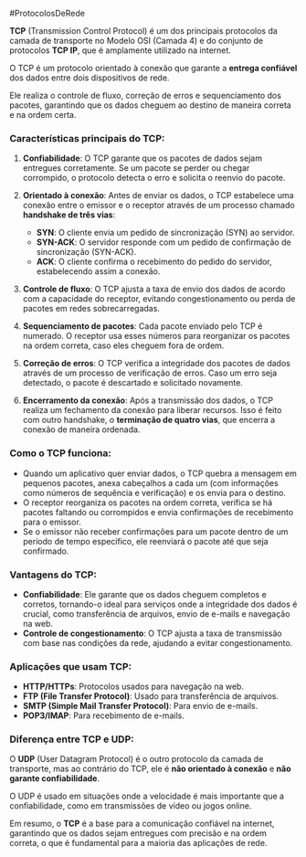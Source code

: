 #ProtocolosDeRede 

**TCP** (Transmission Control Protocol) é um dos principais protocolos da camada de transporte no Modelo OSI (Camada 4) e do conjunto de protocolos **TCP IP**, que é amplamente utilizado na internet.

O TCP é um protocolo orientado à conexão que garante a **entrega confiável** dos dados entre dois dispositivos de rede. 

Ele realiza o controle de fluxo, correção de erros e sequenciamento dos pacotes, garantindo que os dados cheguem ao destino de maneira correta e na ordem certa.

### Características principais do TCP:

1. **Confiabilidade**: O TCP garante que os pacotes de dados sejam entregues corretamente. Se um pacote se perder ou chegar corrompido, o protocolo detecta o erro e solicita o reenvio do pacote.
    
2. **Orientado à conexão**: Antes de enviar os dados, o TCP estabelece uma conexão entre o emissor e o receptor através de um processo chamado **handshake de três vias**:
    
    - **SYN**: O cliente envia um pedido de sincronização (SYN) ao servidor.
    - **SYN-ACK**: O servidor responde com um pedido de confirmação de sincronização (SYN-ACK).
    - **ACK**: O cliente confirma o recebimento do pedido do servidor, estabelecendo assim a conexão.
3. **Controle de fluxo**: O TCP ajusta a taxa de envio dos dados de acordo com a capacidade do receptor, evitando congestionamento ou perda de pacotes em redes sobrecarregadas.
    
4. **Sequenciamento de pacotes**: Cada pacote enviado pelo TCP é numerado. O receptor usa esses números para reorganizar os pacotes na ordem correta, caso eles cheguem fora de ordem.
    
5. **Correção de erros**: O TCP verifica a integridade dos pacotes de dados através de um processo de verificação de erros. Caso um erro seja detectado, o pacote é descartado e solicitado novamente.
    
6. **Encerramento da conexão**: Após a transmissão dos dados, o TCP realiza um fechamento da conexão para liberar recursos. Isso é feito com outro handshake, o **terminação de quatro vias**, que encerra a conexão de maneira ordenada.
    

### Como o TCP funciona:

- Quando um aplicativo quer enviar dados, o TCP quebra a mensagem em pequenos pacotes, anexa cabeçalhos a cada um (com informações como números de sequência e verificação) e os envia para o destino.
- O receptor reorganiza os pacotes na ordem correta, verifica se há pacotes faltando ou corrompidos e envia confirmações de recebimento para o emissor.
- Se o emissor não receber confirmações para um pacote dentro de um período de tempo específico, ele reenviará o pacote até que seja confirmado.

### Vantagens do TCP:

- **Confiabilidade**: Ele garante que os dados cheguem completos e corretos, tornando-o ideal para serviços onde a integridade dos dados é crucial, como transferência de arquivos, envio de e-mails e navegação na web.
- **Controle de congestionamento**: O TCP ajusta a taxa de transmissão com base nas condições da rede, ajudando a evitar congestionamento.

### Aplicações que usam TCP:

- **HTTP/HTTPs**: Protocolos usados para navegação na web.
- **FTP (File Transfer Protocol)**: Usado para transferência de arquivos.
- **SMTP (Simple Mail Transfer Protocol)**: Para envio de e-mails.
- **POP3/IMAP**: Para recebimento de e-mails.

### Diferença entre TCP e UDP:

O **UDP** (User Datagram Protocol) é o outro protocolo da camada de transporte, mas ao contrário do TCP, ele é **não orientado à conexão** e **não garante confiabilidade**.

O UDP é usado em situações onde a velocidade é mais importante que a confiabilidade, como em transmissões de vídeo ou jogos online.

Em resumo, o **TCP** é a base para a comunicação confiável na internet, garantindo que os dados sejam entregues com precisão e na ordem correta, o que é fundamental para a maioria das aplicações de rede.